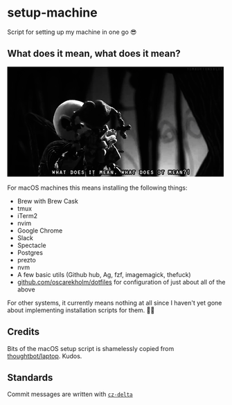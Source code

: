 # setup-machine

Script for setting up my machine in one go 😎

## What does it mean, what does it mean?

![What does it mean?](./what-does-it-mean.gif)

For macOS machines this means installing the following things:

- Brew with Brew Cask
- tmux
- iTerm2
- nvim
- Google Chrome
- Slack
- Spectacle
- Postgres
- prezto
- nvm
- A few basic utils (Github hub, Ag, fzf, imagemagick, thefuck)
- [github.com/oscarekholm/dotfiles](https://github.com/oscarekholm/dotfiles) for configuration of just about all of the above

For other systems, it currently means nothing at all since I haven't yet
gone about implementing installation scripts for them. 🤷‍♀️

## Credits

Bits of the macOS setup script is shamelessly copied from [thoughtbot/laptop](https://github.com/thoughtbot/laptop). Kudos.

## Standards

Commit messages are written with [`cz-delta`](https://github.com/oscarekholm/cz-delta)
